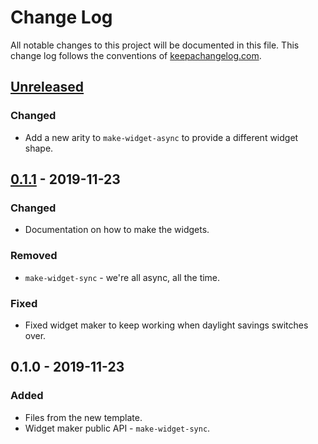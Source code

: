 # Change Log
All notable changes to this project will be documented in this file. This change log follows the conventions of [keepachangelog.com](http://keepachangelog.com/).

## [Unreleased]
### Changed
- Add a new arity to `make-widget-async` to provide a different widget shape.

## [0.1.1] - 2019-11-23
### Changed
- Documentation on how to make the widgets.

### Removed
- `make-widget-sync` - we're all async, all the time.

### Fixed
- Fixed widget maker to keep working when daylight savings switches over.

## 0.1.0 - 2019-11-23
### Added
- Files from the new template.
- Widget maker public API - `make-widget-sync`.

[Unreleased]: https://github.com/your-name/blog-backend/compare/0.1.1...HEAD
[0.1.1]: https://github.com/your-name/blog-backend/compare/0.1.0...0.1.1
